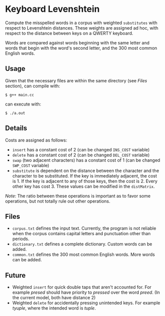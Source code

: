 # Keyboard Levenshtein

Compute the misspelled words in a corpus with weighted `substitutes` with respect to Levenshtein distances. These weights are assigned ad hoc, with respect to the distance between keys on a QWERTY keyboard.

Words are compared against words beginning with the same letter and words that begin with the word's second letter, and the 300 most common English words.

## Usage
Given that the necessary files are within the same directory (see *Files* section), can compile with:

    $ g++ main.cc

can execute with:

    $ ./a.out

## Details
Costs are assigned as follows:
* `insert` has a constant cost of 2 (can be changed `INS_COST` variable)
* `delete` has a constant cost of 2 (can be changed `DEL_COST` variable)
* `swap` (two adjacent characters) has a constant cost of 1 (can be changed `SWP_COST` variable)
* `substitute` is dependent on the distance between the character and the character to be substituted. If the key is immediately adjacent, the cost is 1. If the key is adjacent to any of those keys, then the cost is 2. Every other key has cost 3. These values can be modified in the `distMatrix`.

*Note*: The ratio between these operations is important as to favor some operations, but not totally rule out other operations.


## Files

* `corpus.txt` defines the input text. Currently, the program is not reliable when the corpus contains capital letters and punctuation other than periods.
* `dictionary.txt` defines a complete dictionary. Custom words can be added.
* `common.txt` defines the 300 most common English words. More words can be added.

## Future

* Weighted `insert` for quick double taps that aren't accounted for. For example *presed* should have priority to *pressed* over the word *preed*. (In the current model, both have distance 2)
* Weighted `delete` for accidentally pressing unintended keys. For example *tyuple*, where the intended word is *tuple*.
